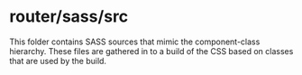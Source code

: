 # router/sass/src

This folder contains SASS sources that mimic the component-class hierarchy. These files
are gathered in to a build of the CSS based on classes that are used by the build.
